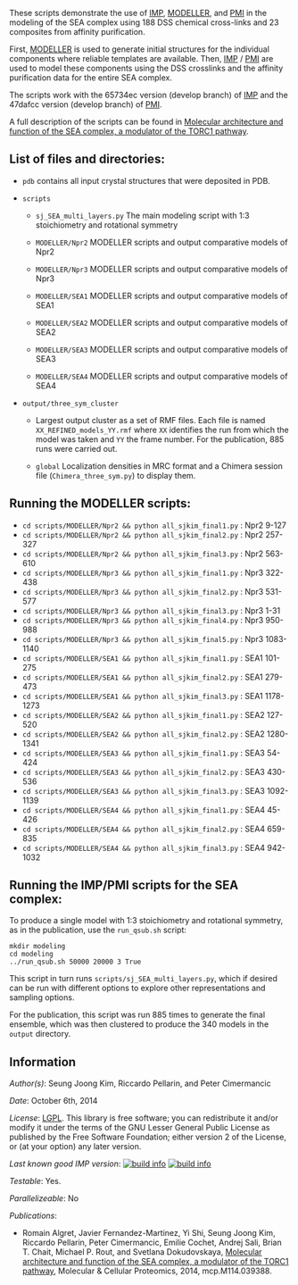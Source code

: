 These scripts demonstrate the use of [IMP](https://integrativemodeling.org/),
[MODELLER](https://salilab.org/modeller), and
[PMI](https://github.com/salilab/pmi) in the modeling of the SEA complex using 188 DSS chemical cross-links and 23 composites from affinity purification.

First, [MODELLER](https://salilab.org/modeller) is used to generate
initial structures for the individual components where reliable templates are available. Then, [IMP](https://integrativemodeling.org/) / [PMI](https://github.com/salilab/pmi) are used to model these components using the DSS crosslinks and the affinity purification data for the entire SEA complex.

The scripts work with the 65734ec version (develop branch) of [IMP](https://integrativemodeling.org/) and the 47dafcc version (develop branch) of [PMI](https://github.com/salilab/pmi).

A full description of the scripts can be found in
[Molecular architecture and function of the SEA complex, a modulator of the TORC1 pathway](http://mcponline.org/content/early/2014/07/29/mcp.M114.039388).

## List of files and directories:

- `pdb`	contains all input crystal structures that were deposited in PDB.

- `scripts`
  - `sj_SEA_multi_layers.py`                   The main modeling script with 1:3 stoichiometry and rotational symmetry

  - `MODELLER/Npr2` MODELLER scripts and output comparative models of Npr2

  - `MODELLER/Npr3` MODELLER scripts and output comparative models of Npr3

  - `MODELLER/SEA1` MODELLER scripts and output comparative models of SEA1

  - `MODELLER/SEA2` MODELLER scripts and output comparative models of SEA2

  - `MODELLER/SEA3` MODELLER scripts and output comparative models of SEA3
  
  - `MODELLER/SEA4` MODELLER scripts and output comparative models of SEA4

- `output/three_sym_cluster`

  - Largest output cluster as a set of RMF files. Each file is named
    `XX_REFINED_models_YY.rmf` where `XX` identifies the run from which the
    model was taken and `YY` the frame number. For the publication, 885 runs
    were carried out.

  - `global` Localization densities in MRC format and a Chimera session file
    (`Chimera_three_sym.py`) to display them.

## Running the MODELLER scripts:
- `cd scripts/MODELLER/Npr2 && python all_sjkim_final1.py` : Npr2 9-127
- `cd scripts/MODELLER/Npr2 && python all_sjkim_final2.py` : Npr2 257-327
- `cd scripts/MODELLER/Npr2 && python all_sjkim_final3.py` : Npr2 563-610
- `cd scripts/MODELLER/Npr3 && python all_sjkim_final1.py` : Npr3 322-438
- `cd scripts/MODELLER/Npr3 && python all_sjkim_final2.py` : Npr3 531-577
- `cd scripts/MODELLER/Npr3 && python all_sjkim_final3.py` : Npr3 1-31
- `cd scripts/MODELLER/Npr3 && python all_sjkim_final4.py` : Npr3 950-988
- `cd scripts/MODELLER/Npr3 && python all_sjkim_final5.py` : Npr3 1083-1140
- `cd scripts/MODELLER/SEA1 && python all_sjkim_final1.py` : SEA1 101-275
- `cd scripts/MODELLER/SEA1 && python all_sjkim_final2.py` : SEA1 279-473
- `cd scripts/MODELLER/SEA1 && python all_sjkim_final3.py` : SEA1 1178-1273
- `cd scripts/MODELLER/SEA2 && python all_sjkim_final1.py` : SEA2 127-520
- `cd scripts/MODELLER/SEA2 && python all_sjkim_final2.py` : SEA2 1280-1341
- `cd scripts/MODELLER/SEA3 && python all_sjkim_final1.py` : SEA3 54-424
- `cd scripts/MODELLER/SEA3 && python all_sjkim_final2.py` : SEA3 430-536
- `cd scripts/MODELLER/SEA3 && python all_sjkim_final3.py` : SEA3 1092-1139
- `cd scripts/MODELLER/SEA4 && python all_sjkim_final1.py` : SEA4 45-426
- `cd scripts/MODELLER/SEA4 && python all_sjkim_final2.py` : SEA4 659-835
- `cd scripts/MODELLER/SEA4 && python all_sjkim_final3.py` : SEA4 942-1032


## Running the IMP/PMI scripts for the SEA complex:

To produce a single model with 1:3 stoichiometry and rotational
symmetry, as in the publication, use the `run_qsub.sh` script:

    mkdir modeling
    cd modeling
    ../run_qsub.sh 50000 20000 3 True

This script in turn runs `scripts/sj_SEA_multi_layers.py`, which if desired
can be run with different options to explore other representations and sampling
options.

For the publication, this script was run 885 times to generate the final
ensemble, which was then clustered to produce the 340 models in the `output`
directory.

## Information

_Author(s)_: Seung Joong Kim, Riccardo Pellarin, and Peter Cimermancic

_Date_: October 6th, 2014

_License_: [LGPL](http://www.gnu.org/licenses/old-licenses/lgpl-2.1.html).
This library is free software; you can redistribute it and/or
modify it under the terms of the GNU Lesser General Public
License as published by the Free Software Foundation; either
version 2 of the License, or (at your option) any later version.

_Last known good IMP version_: [![build info](https://salilab.org/imp/systems/?sysstat=13&branch=master)](https://integrativemodeling.org/systems/) [![build info](https://integrativemodeling.org/systems/?sysstat=13&branch=develop)](https://integrativemodeling.org/systems/)

_Testable_: Yes.

_Parallelizeable_: No

_Publications_:
 - Romain Algret, Javier Fernandez-Martinez, Yi Shi, Seung Joong Kim, Riccardo Pellarin, Peter Cimermancic, Emilie Cochet, Andrej Sali, Brian T. Chait, Michael P. Rout, and Svetlana Dokudovskaya, [Molecular architecture and function of the SEA complex, a modulator of the TORC1 pathway](http://mcponline.org/content/early/2014/07/29/mcp.M114.039388), Molecular & Cellular Proteomics, 2014, mcp.M114.039388.
